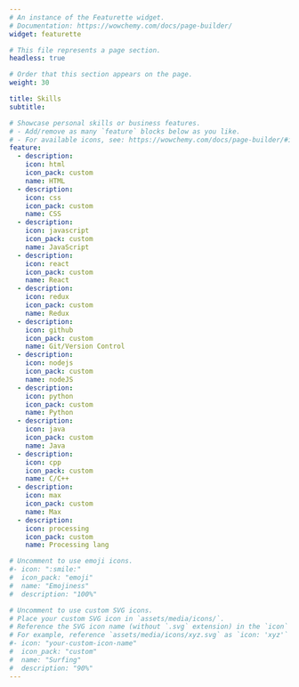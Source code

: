 ```yaml
---
# An instance of the Featurette widget.
# Documentation: https://wowchemy.com/docs/page-builder/
widget: featurette

# This file represents a page section.
headless: true

# Order that this section appears on the page.
weight: 30

title: Skills
subtitle:

# Showcase personal skills or business features.
# - Add/remove as many `feature` blocks below as you like.
# - For available icons, see: https://wowchemy.com/docs/page-builder/#icons
feature:
  - description: 
    icon: html
    icon_pack: custom
    name: HTML
  - description: 
    icon: css
    icon_pack: custom
    name: CSS
  - description: 
    icon: javascript
    icon_pack: custom
    name: JavaScript
  - description: 
    icon: react
    icon_pack: custom
    name: React
  - description: 
    icon: redux
    icon_pack: custom
    name: Redux
  - description: 
    icon: github
    icon_pack: custom
    name: Git/Version Control
  - description: 
    icon: nodejs
    icon_pack: custom
    name: nodeJS
  - description: 
    icon: python
    icon_pack: custom
    name: Python
  - description: 
    icon: java
    icon_pack: custom
    name: Java
  - description: 
    icon: cpp
    icon_pack: custom
    name: C/C++
  - description: 
    icon: max
    icon_pack: custom
    name: Max
  - description: 
    icon: processing
    icon_pack: custom
    name: Processing lang

# Uncomment to use emoji icons.
#- icon: ":smile:"
#  icon_pack: "emoji"
#  name: "Emojiness"
#  description: "100%"

# Uncomment to use custom SVG icons.
# Place your custom SVG icon in `assets/media/icons/`.
# Reference the SVG icon name (without `.svg` extension) in the `icon` field.
# For example, reference `assets/media/icons/xyz.svg` as `icon: 'xyz'`
#- icon: "your-custom-icon-name"
#  icon_pack: "custom"
#  name: "Surfing"
#  description: "90%"
---
```

